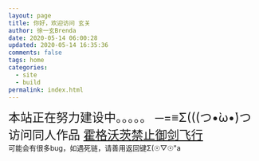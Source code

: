 ```yaml
---
layout: page
title: 你好，欢迎访问 玄关
author: 徐一玄Brenda
date: 2020-05-14 06:00:28
updated: 2020-05-14 16:35:36
comments: false
tags: home
categories:
  - site
  - build
permalink: index.html
---
```


<font size=5>本站正在努力建设中。。。。。 ─=≡Σ(((つ•̀ω•́)つ</font>
<br>
<font size=5>访问同人作品 [霍格沃茨禁止御剑飞行](fanfic/霍格沃茨禁止御剑飞行/0000-避雷预警/)</font>
<br>
可能会有很多bug，如遇死链，请善用返回键Σ(☉▽☉"a
